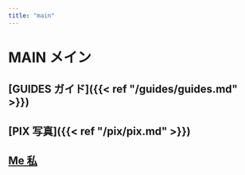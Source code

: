 ```yaml
---
title: "main"
---
```

# MAIN メイン

## [GUIDES ガイド]({{< ref "/guides/guides.md" >}})
## [PIX 写真]({{< ref "/pix/pix.md" >}})


## [Me 私]()
